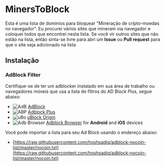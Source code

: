 # MinersToBlock

Esta é uma lista de dominios para bloquear "Mineração de cripto-moedas no navegador".
Eu procurei vários sites que mineram via navegador e coloquei todos que encontrei nesta lista. Se você vir outros sites que não estão na lista, então sinta-se livre para abri um **Issue** ou **Pull request** para que o site seja adicionado na lista

## Instalação

### AdBlock Filter
Certifique-se de ter um adblocker instalado em sua área de trabalho ou navegadores móveis que usa a lista de filtros  do AD Block Plus, segue abaixo:
* ![AdB](https://i.imgur.com/3KbyifF.png) [AdBlock](https://getadblock.com)
* ![ABP](https://i.imgur.com/kPRCfhu.png) [Adblock Plus](https://adblockplus.org/)
* ![uBo](https://i.imgur.com/PSFuzKb.png) [uBlock Origin](https://github.com/gorhill/uBlock)
* ![Adb Browser](https://i.imgur.com/6pkmjA0.png) [Adblock Browser](https://adblockbrowser.org/) for **Android** and **iOS** devices

Você pode importar a lista para seu Ad Block usando o endereço abaixo:
- [https://raw.githubusercontent.com/hoshsadiq/adblock-nocoin-list/master/nocoin.txt](https://raw.githubusercontent.com/hoshsadiq/adblock-nocoin-list/master/nocoin.txt)
